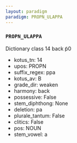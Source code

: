 ```yaml
---
layout: paradigm
paradigm: PROPN_ULAPPA
---
```

### ` PROPN_ULAPPA `

Dictionary class 14 back p̃0
* kotus_tn: 14
* upos: PROPN
* suffix_regex: ppa
* kotus_av: B
* grade_dir: weaken
* harmony: back
* possessive: False
* stem_diphthong: None
* deletion: pa
* plurale_tantum: False
* clitics: False
* pos: NOUN
* stem_vowel: a
